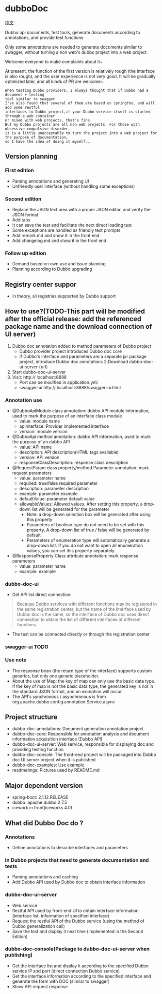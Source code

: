 # dubboDoc

[中文](./README_ch.md)

Dubbo api documents, test tools, generate documents according to annotations, and provide test functions

Only some annotations are needed to generate documents similar to swagger, without turning a non web's dubbo project into a web project.

Welcome everyone to make complaints about it~

At present, the function of the first version is relatively rough (the interface is also rough), and the user experience is not very good. It will be gradually optimized later, and all kinds of PR are welcome~



```
When testing Dubbo providers, I always thought that if Dubbo had a document + testing 
tool similar to swagger
I've also found that several of them are based on springfox, and will add some restful 
interfaces to Dubbo project,if your Dubbo service itself is started through a web container 
or mixed with web projects, that's fine.
But my Dubbo projects are all non web projects. For those with obsessive-compulsive disorder, 
it is a little unacceptable to turn the project into a web project for the purpose of documentation,
so I have the idea of doing it myself...
```
## Version planning
### First edition
* Parsing annotations and generating UI
* Unfriendly user interface (without handling some exceptions)
### Second edition
* Replace the JSON text area with a proper JSON editor, and verify the JSON format
* Add tabs
* It can save the test and facilitate the next direct loading test
* Some exceptions are handled as friendly text prompts
* Add remark.md and show it in the front end
* Add changelog.md and show it in the front end
### Follow up edition
* Demand  based on own use and issue planning
* Planning according to Dubbo upgrading
## Registry center suppor
* In theory, all registries supported by Dubbo support

## How to use?(TODO-This part will be modified after the official release: add the referenced package name and the download connection of UI server)
1. Dubbo doc annotation added to method parameters of Dubbo project
   * Dubbo provider project introduces Dubbo doc core
   * If Dubbo's interface and parameters are a separate jar package project, introduce Dubbo doc annotations
2.Download dubbo-doc-ui-server {url}
3. Start dubbo-doc-ui-server
4. Visit: http:// localhost:8888
   * Port can be modified in application.yml
   * swagger-ui http:// localhost:8888/swagger-ui.html
### Annotation use
* @DubboApiModule class annotation: dubbo API module information, used to mark the purpose of an interface class module
    * value: module name
    * apiInterface: Provider implemented interface
    * version: module version
* @DubboApi method annotation: dubbo API information, used to mark the purpose of an dubbo API
    * value: API name
    * description: API description(HTML tags available)
    * version: API version
    * responseClassDescription: response class description
* @RequestParam class property/method Parameter annotation: mark request parameters
    * value: parameter name
    * required: true/false required parameter
    * description: parameter description
    * example: parameter example
    * defaultValue: parameter default value
    * allowableValues: Allowed values. After setting this property, a drop-down list will be generated for the parameter
        * Note: a drop-down selection box will be generated after using this property
        * Parameters of boolean type do not need to be set with this property. A drop-down list of true / false will be generated by default
        * Parameters of enumeration type will automatically generate a drop-down list. If you do not want to open all enumeration values, you can set this property separately.
* @ResponseProperty Class attribute annotation: mark response parameters
    * value: parameter name
    * example: example
### dubbo-doc-ui
* Get API list direct connection: 
> Because Dubbo services with different functions may be registered in the same registration center, 
> but the name of the interface used by Dubbo doc is the same, so the interface of Dubbo doc uses direct 
connection to obtain the list of different interfaces of different functions.

* The test can be connected directly or through the registration center
### swagger-ui TODO

### Use note
* The response bean (the return type of the interface) supports custom generics, but only one generic placeholder.
* About the use of Map: the key of map can only use the basic data type. If the key of map is not the basic data type, the generated key is not in the standard JSON format, and an exception will occur
* The API's synchronous / asynchronous is from org.apache.dubbo.config.annotation.Service.async

## Project structure
* dubbo-doc-annotations: Document generation annotation project
* dubbo-doc-core: Responsible for annotation analysis and document information acquisition interface (Dubbo API)
* dubbo-doc-ui-server: Web service, responsible for displaying doc and providing testing function
* dubbo-doc-console: The front-end project will be packaged into Dubbo doc UI server project when it is published
* dubbo-doc-examples: Use example
* readmeImgs: Pictures used by README.md

## Major dependent version
* spring-boot: 2.1.12.RELEASE
* dubbo: apache dubbo 2.7.5
* icework in front(iceworks 4.0)

## What did Dubbo Doc do ?
### Annotations
* Define annotations to describe interfaces and parameters
### In Dubbo projects that need to generate documentation and tests
* Parsing annotations and caching
* Add Dubbo API used by Dubbo doc to obtain interface information
###  dubbo-doc-ui-server
* Web service
* Restful API used by front-end UI to obtain interface information (interface list, information of specified interface)
* Request the restful API of the Dubbo service (using the method of Dubbo generalization call)
* Save the test and display it next time (implemented in the Second Edition)
### dubbo-doc-console(Package to dubbo-doc-ui-server when publishing)
* Get the interface list and display it according to the specified Dubbo service IP and port (direct connection Dubbo service)
* Get the interface information according to the specified interface and generate the form with DOC (similar to swagger)
* Show API request response